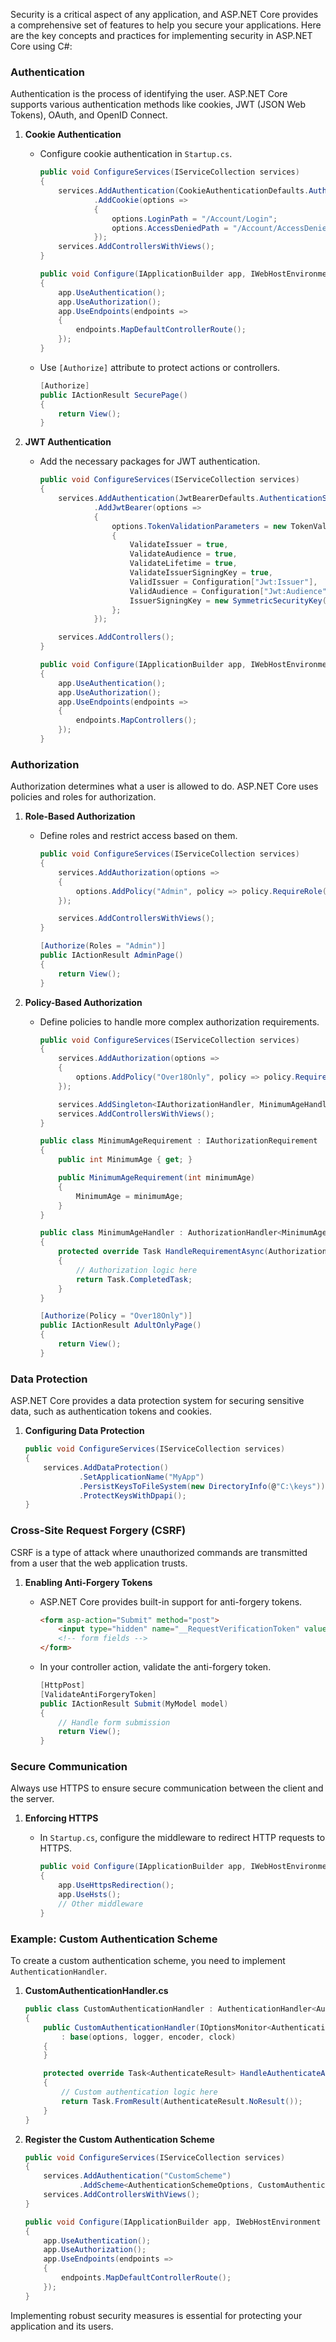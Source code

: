 Security is a critical aspect of any application, and ASP.NET Core provides a comprehensive set of features to help you secure your applications. Here are the key concepts and practices for implementing security in ASP.NET Core using C#:

### Authentication

Authentication is the process of identifying the user. ASP.NET Core supports various authentication methods like cookies, JWT (JSON Web Tokens), OAuth, and OpenID Connect.

1. **Cookie Authentication**
   - Configure cookie authentication in `Startup.cs`.

     ```csharp
     public void ConfigureServices(IServiceCollection services)
     {
         services.AddAuthentication(CookieAuthenticationDefaults.AuthenticationScheme)
                 .AddCookie(options =>
                 {
                     options.LoginPath = "/Account/Login";
                     options.AccessDeniedPath = "/Account/AccessDenied";
                 });
         services.AddControllersWithViews();
     }

     public void Configure(IApplicationBuilder app, IWebHostEnvironment env)
     {
         app.UseAuthentication();
         app.UseAuthorization();
         app.UseEndpoints(endpoints =>
         {
             endpoints.MapDefaultControllerRoute();
         });
     }
     ```

   - Use `[Authorize]` attribute to protect actions or controllers.

     ```csharp
     [Authorize]
     public IActionResult SecurePage()
     {
         return View();
     }
     ```

2. **JWT Authentication**
   - Add the necessary packages for JWT authentication.
     
     ```csharp
     public void ConfigureServices(IServiceCollection services)
     {
         services.AddAuthentication(JwtBearerDefaults.AuthenticationScheme)
                 .AddJwtBearer(options =>
                 {
                     options.TokenValidationParameters = new TokenValidationParameters
                     {
                         ValidateIssuer = true,
                         ValidateAudience = true,
                         ValidateLifetime = true,
                         ValidateIssuerSigningKey = true,
                         ValidIssuer = Configuration["Jwt:Issuer"],
                         ValidAudience = Configuration["Jwt:Audience"],
                         IssuerSigningKey = new SymmetricSecurityKey(Encoding.UTF8.GetBytes(Configuration["Jwt:Key"]))
                     };
                 });

         services.AddControllers();
     }

     public void Configure(IApplicationBuilder app, IWebHostEnvironment env)
     {
         app.UseAuthentication();
         app.UseAuthorization();
         app.UseEndpoints(endpoints =>
         {
             endpoints.MapControllers();
         });
     }
     ```

### Authorization

Authorization determines what a user is allowed to do. ASP.NET Core uses policies and roles for authorization.

1. **Role-Based Authorization**
   - Define roles and restrict access based on them.

     ```csharp
     public void ConfigureServices(IServiceCollection services)
     {
         services.AddAuthorization(options =>
         {
             options.AddPolicy("Admin", policy => policy.RequireRole("Admin"));
         });

         services.AddControllersWithViews();
     }

     [Authorize(Roles = "Admin")]
     public IActionResult AdminPage()
     {
         return View();
     }
     ```

2. **Policy-Based Authorization**
   - Define policies to handle more complex authorization requirements.

     ```csharp
     public void ConfigureServices(IServiceCollection services)
     {
         services.AddAuthorization(options =>
         {
             options.AddPolicy("Over18Only", policy => policy.Requirements.Add(new MinimumAgeRequirement(18)));
         });

         services.AddSingleton<IAuthorizationHandler, MinimumAgeHandler>();
         services.AddControllersWithViews();
     }

     public class MinimumAgeRequirement : IAuthorizationRequirement
     {
         public int MinimumAge { get; }

         public MinimumAgeRequirement(int minimumAge)
         {
             MinimumAge = minimumAge;
         }
     }

     public class MinimumAgeHandler : AuthorizationHandler<MinimumAgeRequirement>
     {
         protected override Task HandleRequirementAsync(AuthorizationHandlerContext context, MinimumAgeRequirement requirement)
         {
             // Authorization logic here
             return Task.CompletedTask;
         }
     }

     [Authorize(Policy = "Over18Only")]
     public IActionResult AdultOnlyPage()
     {
         return View();
     }
     ```

### Data Protection

ASP.NET Core provides a data protection system for securing sensitive data, such as authentication tokens and cookies.

1. **Configuring Data Protection**

   ```csharp
   public void ConfigureServices(IServiceCollection services)
   {
       services.AddDataProtection()
               .SetApplicationName("MyApp")
               .PersistKeysToFileSystem(new DirectoryInfo(@"C:\keys"))
               .ProtectKeysWithDpapi();
   }
   ```

### Cross-Site Request Forgery (CSRF)

CSRF is a type of attack where unauthorized commands are transmitted from a user that the web application trusts.

1. **Enabling Anti-Forgery Tokens**
   - ASP.NET Core provides built-in support for anti-forgery tokens.

     ```html
     <form asp-action="Submit" method="post">
         <input type="hidden" name="__RequestVerificationToken" value="@Antiforgery.GetTokens(HttpContext).RequestToken" />
         <!-- form fields -->
     </form>
     ```

   - In your controller action, validate the anti-forgery token.

     ```csharp
     [HttpPost]
     [ValidateAntiForgeryToken]
     public IActionResult Submit(MyModel model)
     {
         // Handle form submission
         return View();
     }
     ```

### Secure Communication

Always use HTTPS to ensure secure communication between the client and the server.

1. **Enforcing HTTPS**
   - In `Startup.cs`, configure the middleware to redirect HTTP requests to HTTPS.

     ```csharp
     public void Configure(IApplicationBuilder app, IWebHostEnvironment env)
     {
         app.UseHttpsRedirection();
         app.UseHsts();
         // Other middleware
     }
     ```

### Example: Custom Authentication Scheme

To create a custom authentication scheme, you need to implement `AuthenticationHandler`.

1. **CustomAuthenticationHandler.cs**

   ```csharp
   public class CustomAuthenticationHandler : AuthenticationHandler<AuthenticationSchemeOptions>
   {
       public CustomAuthenticationHandler(IOptionsMonitor<AuthenticationSchemeOptions> options, ILoggerFactory logger, UrlEncoder encoder, ISystemClock clock)
           : base(options, logger, encoder, clock)
       {
       }

       protected override Task<AuthenticateResult> HandleAuthenticateAsync()
       {
           // Custom authentication logic here
           return Task.FromResult(AuthenticateResult.NoResult());
       }
   }
   ```

2. **Register the Custom Authentication Scheme**

   ```csharp
   public void ConfigureServices(IServiceCollection services)
   {
       services.AddAuthentication("CustomScheme")
               .AddScheme<AuthenticationSchemeOptions, CustomAuthenticationHandler>("CustomScheme", null);
       services.AddControllersWithViews();
   }

   public void Configure(IApplicationBuilder app, IWebHostEnvironment env)
   {
       app.UseAuthentication();
       app.UseAuthorization();
       app.UseEndpoints(endpoints =>
       {
           endpoints.MapDefaultControllerRoute();
       });
   }
   ```

Implementing robust security measures is essential for protecting your application and its users.